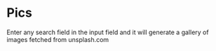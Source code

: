 # Pics

Enter any search field in the input field and it will generate a gallery of images fetched from unsplash.com
